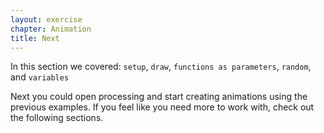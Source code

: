 ```yaml
---
layout: exercise
chapter: Animation
title: Next
---
```


In this section we covered:
<code>setup</code>, <code>draw</code>, <code>functions as parameters</code>, <code>random</code>, and <code>variables</code>

Next you could open processing and start creating animations using the previous examples. If you feel like you need more to work with, check out the following sections.